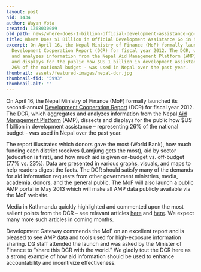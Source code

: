 ```yaml
---
layout: post
nid: 1434
author: Wayan Vota
created: 1368030089
old_path: news/where-does-1-billion-official-development-assistance-go-nepal
title: Where Does $1 Billion in Official Development Assistance Go in Nepal?
excerpt: On April 16, the Nepal Ministry of Finance (MoF) formally launched its second-annual
  Development Cooperation Report (DCR) for fiscal year 2012. The DCR, which aggregates
  and analyzes information from the Nepal Aid Management Platform (AMP), dissects
  and displays for the public how $US 1 billion in development assistance – representing
  26% of the national budget - was used in Nepal over the past year.
thumbnail: assets/featured-images/nepal-dcr.jpg
thumbnail-fid: "5993"
thumbnail-alt: ""
---
```


On April 16, the Nepal Ministry of Finance (MoF) formally launched its second-annual [Development Cooperation Report](http://www.mof.gov.np//en/archive-documents/development-cooperation-report-18.html) (DCR) for fiscal year 2012. The DCR, which aggregates and analyzes information from the Nepal [Aid Management Platform](http://amis.mof.gov.np/) (AMP), dissects and displays for the public how $US 1 billion in development assistance – representing 26% of the national budget - was used in Nepal over the past year.

The report illustrates which donors gave the most (World Bank), how much funding each district receives (Lamjung gets the most), aid by sector (education is first), and how much aid is given on-budget vs. off-budget (77% vs. 23%). Data are presented in various graphs, visuals, and maps to help readers digest the facts. The DCR should satisfy many of the demands for aid information requests from other government ministries, media, academia, donors, and the general public. The MoF will also launch a public AMP portal in May 2013 which will make all AMP data publicly available via the MoF website.

Media in Kathmandu quickly highlighted and commented upon the most salient points from the DCR – see relevant articles [here](http://www.thehimalayantimes.com/fullNews.php?headline=Nepal+seeks+more+investments+from+China&NewsID=343398) and [here](http://www.thehimalayantimes.com/fullNews.php?headline=Foreign+aid+disbursement+drops+marginally+&NewsID=373040). We expect many more such articles in coming months.

Development Gateway commends the MoF on an excellent report and is pleased to see AMP data and tools used for high-exposure information sharing. DG staff attended the launch and was asked by the Minister of Finance to “share this DCR with the world.” We gladly tout the DCR here as a strong example of how aid information should be used to enhance accountability and incentivize effectiveness.


